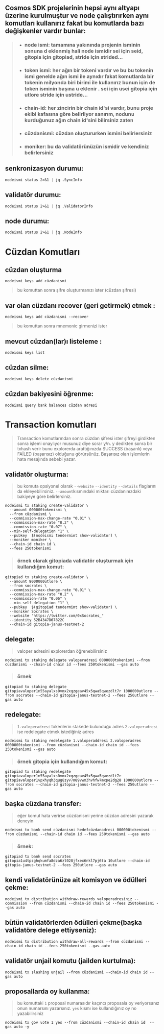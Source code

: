 

## Cosmos SDK projelerinin hepsi aynı altyapı üzerine kurulmuştur ve node çalıştırırken aynı komutları kullanırız fakat bu komutlarda bazı değişkenler vardır bunlar:
> * ###  node ismi: tamamına yakınında projenin isminin sonuna d eklenmiş hali node ismidir sei için seid, gitopia için gitopiad, stride için strided...
> * ###  token ismi: her ağın bir tokeni vardır ve bu bu tokenin ismi genelde ağın ismi ile aynıdır fakat komutlarda bir tokenin milyonda biri birimi ile kullanırız bunun için de token isminin başına u eklenir . sei için usei gitopia için utlore stride için ustride...
> * ###  chain-id: her zincirin bir chain id'si vardır, bunu proje ekibi kafasına göre belirliyor sanırım, nodunu kurduğunuz ağın chain id'sini bilirsiniz zaten
> * ### cüzdanismi: cüzdan oluştururken ismini belirlersiniz
> * ###  moniker: bu da validatörünüzün ismidir ve kendiniz belirlersiniz


## senkronizasyon durumu:
```
nodeismi status 2>&1 | jq .SyncInfo
```
## validatör durumu:
```
nodeismi status 2>&1 | jq .ValidatorInfo
```
## node durumu:
```
nodeismi status 2>&1 | jq .NodeInfo
```
# Cüzdan Komutları
## cüzdan oluşturma
```
nodeismi keys add cüzdanismi
```
> bu komuttan sonra şifre oluşturmanızı ister (cüzdan şifresi)
## var olan cüzdanı recover (geri getirmek) etmek : 
```
nodeismi keys add cüzdanismi -–recover
```
> bu komuttan sonra mnemonic girmenizi ister
## mevcut cüzdan(lar)ı listeleme : 
```
nodeismi keys list
```
## cüzdan silme:
```
nodeismi keys delete cüzdanismi
```
## cüzdan bakiyesini öğrenme: 
```
nodeismi query bank balances cüzdan adresi
```
# Transaction komutları
> Transaction komutlarından sonra cüzdan şifresi ister şifreyi girdikten sonra işlemi onaylıyor musunuz diye sorar y/n. y dedikten sonra bir txhash verir bunu explorerda arattığınızda SUCCESS (başarılı) veya FAİLED (başarısız) olduğunu görürsünüz. Başarısız olan işlemlerin hata mesajında sebebi yazar.
## validatör oluşturma:
> bu komuta opsiyonel olarak `--website` `--identity` `--details` flaglarını da ekleyebilirsiniz. `--amount`kısmındaki miktarı cüzdanınızdaki bakiyeye göre belirlersiniz.
```
nodeismi tx staking create-validator \
  --amount 000000tokenismi \
  --from cüzdanismi \
  --commission-max-change-rate "0.01" \
  --commission-max-rate "0.2" \
  --commission-rate "0.07" \
  --min-self-delegation "1" \
  --pubkey  $(nodeismi tendermint show-validator) \
  --moniker moniker \
  --chain-id chain id \
  --fees 250tokenismi
  ```
> ###  örnek olarak gitopiada validatör oluşturmak için kullandığım komut:
```
gitopiad tx staking create-validator \
  --amount 8000000utlore \
  --from socrates \
  --commission-max-change-rate "0.01" \
  --commission-max-rate "0.2" \
  --commission-rate "0.06" \
  --min-self-delegation "1" \
  --pubkey  $(gitopiad tendermint show-validator) \
  --moniker Socrates \
  --website "https://twitter.com/0xSocrates_"
  --identity 52B4347D67822C
  --chain-id gitopia-janus-testnet-2
  ```
## delegate:
> valoper adresini explorerdan öğrenebilirsiniz
```
nodeismi tx staking delegate valoperadresi 0000000tokenismi --from cüzdanismi --chain-id chain id --fees 250tokenismi --gas auto
```  
> ###  örnek
```
gitopiad tx staking delegate gitopiavaloper1n55ayalxs0vmx2xqzgeav45x5qwa5qwezdlt7r 1000000utlore --from socrates --chain-id gitopia-janus-testnet-2 --fees 250utlore --gas auto
```  
## redelegate:
> `1.valoperadresi` tokenlerin stakede bulunduğu adres `2.valoperadresi` ise redelegate etmek istediğiniz adres
```
nodeismi tx staking redelegate 1.valoperaddresi 2.valoperadres 0000000tokenismi --from cüzdanismi --chain-id chain id --fees 250tokenismi --gas auto
```
> ###  örnek gitopia için kullandığım komut:
```
gitopiad tx staking redelegate gitopiavaloper1n55ayalxs0vmx2xqzgeav45x5qwa5qwezdlt7r gitopiavaloper1vpxhyqh3qug8zyv7n89vwm3hvhfw7mxpe2dg28 1000000utlore --from socrates --chain-id gitopia-janus-testnet-2 --fees 250utlore --gas auto
```
## başka cüzdana transfer:
> eğer komut hata verirse cüzdanismi yerine cüzdan adresini yazarak deneyin
```
nodeismi tx bank send cüzdanismi hedefcüzdanadresi 000000tokenismi --from cüzdanismi --chain-id chain id --fees 250tokenismi --gas auto
```
> ### örnek:
```
gitopiad tx bank send socrates gitopia1u4tpzghqkumfa8dza6zl028jfxex6nkl7pj6ta 10utlore --chain-id gitopia-janus-testnet-2 --fees 250utlore --gas auto
```
## kendi validatörünüze ait komisyon ve ödülleri çekme: 
```
nodeismi tx distribution withdraw-rewards valoperadresiniz --commission --from cüzdanismi --chain-id chain id --fees 250tokenismi --gas auto
```
## bütün validatörlerden ödülleri çekme(başka validatöre delege ettiyseniz): 
```
nodeismi tx distribution withdraw-all-rewards --from cüzdanismi --chain-id chain id --fees 250tokenismi --gas auto
```
## validatör unjail komutu (jailden kurtulma): 
```
nodeismi tx slashing unjail --from cüzdanismi --chain-id chain id --gas auto
```
## proposallarda oy kullanma: 
> bu komuttaki `1` proposal numarasıdır kaçıncı proposala oy veriyorsanız onun numarsını yazarsınız. `yes` kısmı ise kullandığınız oy no yazabilirsiniz
```
nodeismi tx gov vote 1 yes --from cüzdanismi --chain-id chain id  --gas auto –y  
```
